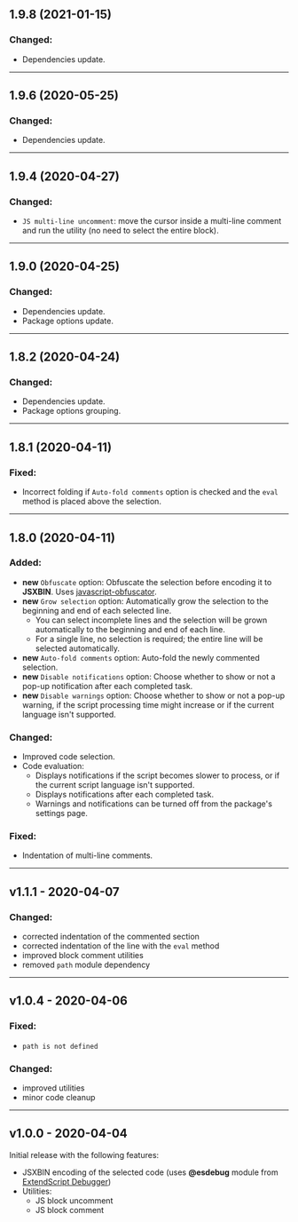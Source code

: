 ## 1.9.8 (2021-01-15)

### Changed:
- Dependencies update.

***

## 1.9.6 (2020-05-25)

### Changed:
- Dependencies update.

***

## 1.9.4 (2020-04-27)

### Changed:
- `JS multi-line uncomment`: move the cursor inside a multi-line comment and run the utility (no need to select the entire block).

***

## 1.9.0 (2020-04-25)

### Changed:
- Dependencies update.
- Package options update.

***

## 1.8.2 (2020-04-24)

### Changed:
- Dependencies update.
- Package options grouping.

***

## 1.8.1 (2020-04-11)

### Fixed:
- Incorrect folding if `Auto-fold comments` option is checked and the `eval` method is placed above the selection.

***

## 1.8.0 (2020-04-11)

### Added:
- **new** `Obfuscate` option: Obfuscate the selection before encoding it to **JSXBIN**. Uses [javascript-obfuscator](https://github.com/javascript-obfuscator/javascript-obfuscator).
- **new** `Grow selection` option: Automatically grow the selection to the beginning and end of each selected line.
	- You can select incomplete lines and the selection will be grown automatically to the beginning and end of each line.
	- For a single line, no selection is required; the entire line will be selected automatically.
- **new** `Auto-fold comments` option: Auto-fold the newly commented selection.
- **new** `Disable notifications` option: Choose whether to show or not a pop-up notification after each completed task.
- **new** `Disable warnings` option: Choose whether to show or not a pop-up warning, if the script processing time might increase or if the current language isn't supported.

### Changed:
- Improved code selection.
- Code evaluation:
	- Displays notifications if the script becomes slower to process, or if the current script language isn't supported.
	- Displays notifications after each completed task.
	- Warnings and notifications can be turned off from the package's settings page.

### Fixed:
- Indentation of multi-line comments.

***

## v1.1.1 - 2020-04-07

### Changed:
- corrected indentation of the commented section
- corrected indentation of the line with the `eval` method
- improved block comment utilities
- removed `path` module dependency

***

## v1.0.4 - 2020-04-06

### Fixed:
- `path is not defined`

### Changed:
- improved utilities
- minor code cleanup

***

## v1.0.0 - 2020-04-04

Initial release with the following features:
- JSXBIN encoding of the selected code (uses **@esdebug** module from [ExtendScript Debugger](https://marketplace.visualstudio.com/items?itemName=Adobe.extendscript-debug))
- Utilities:
  - JS block uncomment
  - JS block comment
